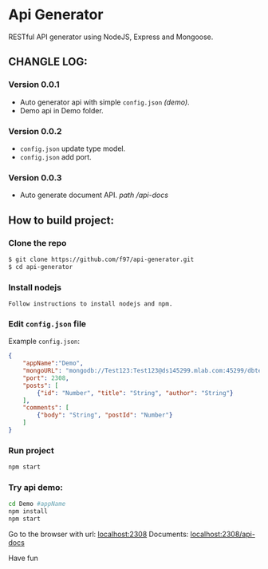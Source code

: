 # Api Generator
RESTful API generator using NodeJS, Express and Mongoose.

## CHANGLE LOG: 

### Version 0.0.1

 - Auto generator api with simple `config.json` *(demo)*.
 - Demo api in Demo folder.

### Version 0.0.2

 - `config.json` update type model.
 - `config.json` add port.

### Version 0.0.3

 - Auto generate document API. *path /api-docs*

## How to build project:

### Clone the repo

```bash
$ git clone https://github.com/f97/api-generator.git
$ cd api-generator
```

### Install nodejs
```
Follow instructions to install nodejs and npm.
```
### Edit `config.json` file

Example `config.json`: 

```json
{
    "appName":"Demo",
    "mongoURL": "mongodb://Test123:Test123@ds145299.mlab.com:45299/dbtest123",
    "port": 2308,
    "posts": [
        {"id": "Number", "title": "String", "author": "String"}
    ],
    "comments": [ 
        {"body": "String", "postId": "Number"}
    ]
}
```

### Run project

```bash
npm start
```

### Try api demo:

```bash
cd Demo #appName
npm install
npm start
```

Go to the browser with url: [localhost:2308](http://localhost:2308)
Documents: [localhost:2308/api-docs](http://localhost:2308/api-docs)

Have fun